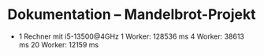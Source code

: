 # Dokumentation – Mandelbrot-Projekt

- 1 Rechner mit i5-13500@4GHz
1 Worker: 128536 ms
4 Worker: 38613 ms
20 Worker: 12159 ms 